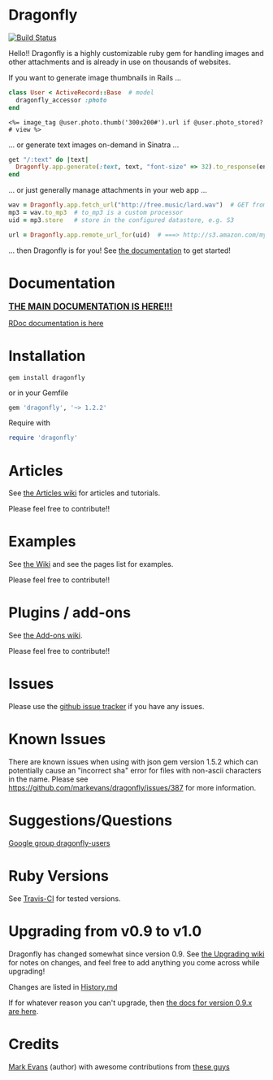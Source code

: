 Dragonfly
===========

[![Build Status](https://travis-ci.org/markevans/dragonfly.svg?branch=master)](https://travis-ci.org/markevans/dragonfly)

Hello!!
Dragonfly is a highly customizable ruby gem for handling images and other attachments and is already in use on thousands of websites.

If you want to generate image thumbnails in Rails ...
```ruby
class User < ActiveRecord::Base  # model
  dragonfly_accessor :photo
end
```
```erb
<%= image_tag @user.photo.thumb('300x200#').url if @user.photo_stored? # view %>
```

... or generate text images on-demand in Sinatra ...
```ruby
get "/:text" do |text|
  Dragonfly.app.generate(:text, text, "font-size" => 32).to_response(env)
end
```

... or just generally manage attachments in your web app ...
```ruby
wav = Dragonfly.app.fetch_url("http://free.music/lard.wav")  # GET from t'interwebs
mp3 = wav.to_mp3  # to_mp3 is a custom processor
uid = mp3.store   # store in the configured datastore, e.g. S3

url = Dragonfly.app.remote_url_for(uid)  # ===> http://s3.amazon.com/my-stuff/lard.mp3
```

... then Dragonfly is for you! See [the documentation](http://markevans.github.io/dragonfly) to get started!

Documentation
=============
<a href="http://markevans.github.io/dragonfly"><big><strong>THE MAIN DOCUMENTATION IS HERE!!!</strong></big></a>

<a href="http://rubydoc.info/github/markevans/dragonfly/frames">RDoc documentation is here</a>

Installation
============

    gem install dragonfly

or in your Gemfile
```ruby
gem 'dragonfly', '~> 1.2.2'
```

Require with
```ruby
require 'dragonfly'
```
Articles
========
See [the Articles wiki](http://github.com/markevans/dragonfly/wiki/Articles) for articles and tutorials.

Please feel free to contribute!!

Examples
========
See [the Wiki](http://github.com/markevans/dragonfly/wiki) and see the pages list for examples.

Please feel free to contribute!!

Plugins / add-ons
=================
See [the Add-ons wiki](http://github.com/markevans/dragonfly/wiki/Dragonfly-add-ons).

Please feel free to contribute!!

Issues
======
Please use the <a href="http://github.com/markevans/dragonfly/issues">github issue tracker</a> if you have any issues.

Known Issues
============
There are known issues when using with json gem version 1.5.2 which can potentially cause an "incorrect sha" error for files with non-ascii characters in the name. Please see https://github.com/markevans/dragonfly/issues/387 for more information.

Suggestions/Questions
=====================
<a href="http://groups.google.com/group/dragonfly-users">Google group dragonfly-users</a>

Ruby Versions
=============
See [Travis-CI](https://travis-ci.org/markevans/dragonfly) for tested versions.

Upgrading from v0.9 to v1.0
===========================
Dragonfly has changed somewhat since version 0.9.
See [the Upgrading wiki](http://github.com/markevans/dragonfly/wiki/Upgrading-from-0.9-to-1.0) for notes on changes, and feel free to add anything you come across while upgrading!

Changes are listed in [History.md](https://github.com/markevans/dragonfly/blob/master/History.md)

If for whatever reason you can't upgrade, then
<a href="http://markevans.github.io/dragonfly/v0.9.15">the docs for version 0.9.x are here</a>.

Credits
=======
[Mark Evans](http://github.com/markevans) (author) with awesome contributions from
<a href="https://github.com/markevans/dragonfly/graphs/contributors">these guys</a>
